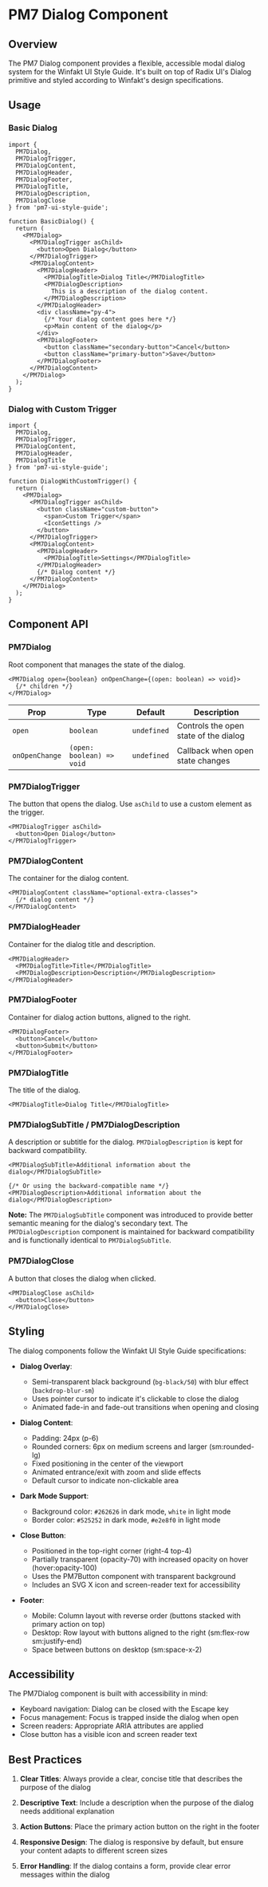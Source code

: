 # PM7 Dialog Component

## Overview

The PM7 Dialog component provides a flexible, accessible modal dialog system for the Winfakt UI Style Guide. It's built on top of Radix UI's Dialog primitive and styled according to Winfakt's design specifications.

## Usage

### Basic Dialog

```tsx
import {
  PM7Dialog,
  PM7DialogTrigger,
  PM7DialogContent,
  PM7DialogHeader,
  PM7DialogFooter,
  PM7DialogTitle,
  PM7DialogDescription,
  PM7DialogClose
} from 'pm7-ui-style-guide';

function BasicDialog() {
  return (
    <PM7Dialog>
      <PM7DialogTrigger asChild>
        <button>Open Dialog</button>
      </PM7DialogTrigger>
      <PM7DialogContent>
        <PM7DialogHeader>
          <PM7DialogTitle>Dialog Title</PM7DialogTitle>
          <PM7DialogDescription>
            This is a description of the dialog content.
          </PM7DialogDescription>
        </PM7DialogHeader>
        <div className="py-4">
          {/* Your dialog content goes here */}
          <p>Main content of the dialog</p>
        </div>
        <PM7DialogFooter>
          <button className="secondary-button">Cancel</button>
          <button className="primary-button">Save</button>
        </PM7DialogFooter>
      </PM7DialogContent>
    </PM7Dialog>
  );
}
```

### Dialog with Custom Trigger

```tsx
import {
  PM7Dialog,
  PM7DialogTrigger,
  PM7DialogContent,
  PM7DialogHeader,
  PM7DialogTitle
} from 'pm7-ui-style-guide';

function DialogWithCustomTrigger() {
  return (
    <PM7Dialog>
      <PM7DialogTrigger asChild>
        <button className="custom-button">
          <span>Custom Trigger</span>
          <IconSettings />
        </button>
      </PM7DialogTrigger>
      <PM7DialogContent>
        <PM7DialogHeader>
          <PM7DialogTitle>Settings</PM7DialogTitle>
        </PM7DialogHeader>
        {/* Dialog content */}
      </PM7DialogContent>
    </PM7Dialog>
  );
}
```

## Component API

### PM7Dialog

Root component that manages the state of the dialog.

```tsx
<PM7Dialog open={boolean} onOpenChange={(open: boolean) => void}>
  {/* children */}
</PM7Dialog>
```

| Prop | Type | Default | Description |
|------|------|---------|-------------|
| `open` | `boolean` | `undefined` | Controls the open state of the dialog |
| `onOpenChange` | `(open: boolean) => void` | `undefined` | Callback when open state changes |

### PM7DialogTrigger

The button that opens the dialog. Use `asChild` to use a custom element as the trigger.

```tsx
<PM7DialogTrigger asChild>
  <button>Open Dialog</button>
</PM7DialogTrigger>
```

### PM7DialogContent

The container for the dialog content.

```tsx
<PM7DialogContent className="optional-extra-classes">
  {/* dialog content */}
</PM7DialogContent>
```

### PM7DialogHeader

Container for the dialog title and description.

```tsx
<PM7DialogHeader>
  <PM7DialogTitle>Title</PM7DialogTitle>
  <PM7DialogDescription>Description</PM7DialogDescription>
</PM7DialogHeader>
```

### PM7DialogFooter

Container for dialog action buttons, aligned to the right.

```tsx
<PM7DialogFooter>
  <button>Cancel</button>
  <button>Submit</button>
</PM7DialogFooter>
```

### PM7DialogTitle

The title of the dialog.

```tsx
<PM7DialogTitle>Dialog Title</PM7DialogTitle>
```

### PM7DialogSubTitle / PM7DialogDescription

A description or subtitle for the dialog. `PM7DialogDescription` is kept for backward compatibility.

```tsx
<PM7DialogSubTitle>Additional information about the dialog</PM7DialogSubTitle>

{/* Or using the backward-compatible name */}
<PM7DialogDescription>Additional information about the dialog</PM7DialogDescription>
```

**Note:** The `PM7DialogSubTitle` component was introduced to provide better semantic meaning for the dialog's secondary text. The `PM7DialogDescription` component is maintained for backward compatibility and is functionally identical to `PM7DialogSubTitle`.

### PM7DialogClose

A button that closes the dialog when clicked.

```tsx
<PM7DialogClose asChild>
  <button>Close</button>
</PM7DialogClose>
```

## Styling

The dialog components follow the Winfakt UI Style Guide specifications:

- **Dialog Overlay**:
  - Semi-transparent black background (`bg-black/50`) with blur effect (`backdrop-blur-sm`)
  - Uses pointer cursor to indicate it's clickable to close the dialog
  - Animated fade-in and fade-out transitions when opening and closing

- **Dialog Content**:
  - Padding: 24px (p-6)
  - Rounded corners: 6px on medium screens and larger (sm:rounded-lg)
  - Fixed positioning in the center of the viewport
  - Animated entrance/exit with zoom and slide effects
  - Default cursor to indicate non-clickable area

- **Dark Mode Support**:
  - Background color: `#262626` in dark mode, `white` in light mode
  - Border color: `#525252` in dark mode, `#e2e8f0` in light mode

- **Close Button**:
  - Positioned in the top-right corner (right-4 top-4)
  - Partially transparent (opacity-70) with increased opacity on hover (hover:opacity-100)
  - Uses the PM7Button component with transparent background
  - Includes an SVG X icon and screen-reader text for accessibility

- **Footer**:
  - Mobile: Column layout with reverse order (buttons stacked with primary action on top)
  - Desktop: Row layout with buttons aligned to the right (sm:flex-row sm:justify-end)
  - Space between buttons on desktop (sm:space-x-2)

## Accessibility

The PM7Dialog component is built with accessibility in mind:

- Keyboard navigation: Dialog can be closed with the Escape key
- Focus management: Focus is trapped inside the dialog when open
- Screen readers: Appropriate ARIA attributes are applied
- Close button has a visible icon and screen reader text

## Best Practices

1. **Clear Titles**: Always provide a clear, concise title that describes the purpose of the dialog

2. **Descriptive Text**: Include a description when the purpose of the dialog needs additional explanation

3. **Action Buttons**: Place the primary action button on the right in the footer

4. **Responsive Design**: The dialog is responsive by default, but ensure your content adapts to different screen sizes

5. **Error Handling**: If the dialog contains a form, provide clear error messages within the dialog
